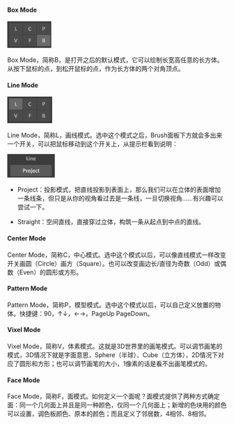 #### Box Mode



![1548664364039](Modes.assets/1548664364039.png)

Box Mode，简称B，是打开之后的默认模式，它可以绘制长宽高任意的长方体。从按下鼠标的点，到松开鼠标的点，作为长方体的两个对角顶点。

#### Line Mode

![1548664424054](Modes.assets/1548664424054.png)

Line Mode，简称L，画线模式。选中这个模式之后，Brush面板下方就会多出来一个开关，可以把鼠标移动到这个开关上，从提示栏看到说明：

![1548664490137](Modes.assets/1548664490137.png)

- Project：投影模式，把直线投影到表面上，那么我们可以在立体的表面增加一条线条，但只是从你的视角看过去是一条线，一旦切换视角……有兴趣可以尝试一下。

- Straight：空间直线，直接穿过立体，构筑一条从起点到中点的直线。

#### Center Mode

Center Mode，简称C，中心模式。选中这个模式以后，可以像直线模式一样改变开关画圆（Circle）画方（Square）。也可以改变画边长/直径为奇数（Odd）或偶数（Even）的圆形或方形。

#### Pattern Mode

Pattern Mode，简称P，模型模式。选中这个模式以后，可以自己定义放置的物体。快捷键：90，↑↓，←→，PageUp PageDown。

#### Vixel Mode

Vixel Mode，简称V，体素模式。这就是3D世界里的画笔模式。可以调节画笔的模式，3D情况下就是字面意思，Sphere（半球）、Cube（立方体），2D情况下对应了圆形和方形；也可以调节画笔的大小，1像素的话是看不出画笔模式的。

#### Face Mode

Face Mode，简称F，面模式。如何定义一个面呢？面模式提供了两种方式确定面：同一个几何面上并且是同一种颜色，仅同一个几何面上；新增的色块用的颜色可以设置，调色板颜色、原本的颜色；而且定义了邻居数，4相邻、8相邻。